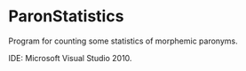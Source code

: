 ParonStatistics
===============

Program for counting some statistics of morphemic paronyms.

IDE: Microsoft Visual Studio 2010. 
